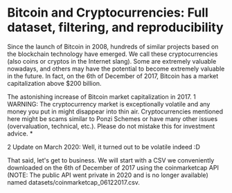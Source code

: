 # Bitcoin and Cryptocurrencies: Full dataset, filtering, and reproducibility
Since the launch of Bitcoin in 2008, hundreds of similar projects based on the blockchain technology have emerged. We call these cryptocurrencies (also coins or cryptos in the Internet slang). Some are extremely valuable nowadays, and others may have the potential to become extremely valuable in the future. In fact, on the 6th of December of 2017, Bitcoin has a market capitalization above $200 billion.

The astonishing increase of Bitcoin market capitalization in 2017.
1 WARNING: The cryptocurrency market is exceptionally volatile and any money you put in might disappear into thin air. Cryptocurrencies mentioned here might be scams similar to Ponzi Schemes or have many other issues (overvaluation, technical, etc.). Please do not mistake this for investment advice. *

2 Update on March 2020: Well, it turned out to be volatile indeed :D

That said, let's get to business. We will start with a CSV we conveniently downloaded on the 6th of December of 2017 using the coinmarketcap API (NOTE: The public API went private in 2020 and is no longer available) named datasets/coinmarketcap_06122017.csv.
